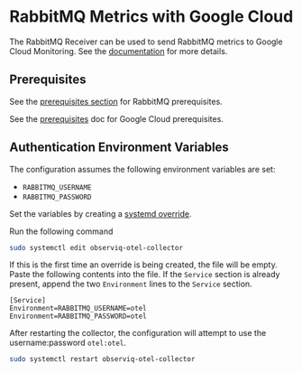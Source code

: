 # RabbitMQ Metrics with Google Cloud

The RabbitMQ Receiver can be used to send RabbitMQ metrics to Google Cloud Monitoring. See the [documentation](https://github.com/open-telemetry/opentelemetry-collector-contrib/blob/main/receiver/rabbitmqreceiver/README.m) for more details.

## Prerequisites

See the [prerequisites section](https://github.com/open-telemetry/opentelemetry-collector-contrib/blob/main/receiver/rabbitmqreceiver/README.md#prerequisites) for RabbitMQ prerequisites.

See the [prerequisites](../prerequisites.md) doc for Google Cloud prerequisites.

## Authentication Environment Variables

The configuration assumes the following environment variables are set:
- `RABBITMQ_USERNAME`
- `RABBITMQ_PASSWORD`

Set the variables by creating a [systemd override](https://wiki.archlinux.org/title/systemd#Replacement_unit_files).

Run the following command
```bash
sudo systemctl edit observiq-otel-collector
```

If this is the first time an override is being created, the file will be empty. Paste the following contents into the file. If the `Service` section is already present, append the two `Environment` lines to the `Service` section.
```
[Service]
Environment=RABBITMQ_USERNAME=otel
Environment=RABBITMQ_PASSWORD=otel
```

After restarting the collector, the configuration will attempt to use the username:password `otel:otel`.

```bash
sudo systemctl restart observiq-otel-collector
```
